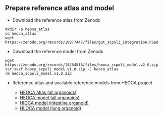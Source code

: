 
## Prepare reference atlas and model

* Download the reference atlas from Zenodo
```
mkdir -p heoca_atlas
cd heoca_atlas
wget https://zenodo.org/records/10977447/files/gut_scpoli_integration.h5ad
```

* Download the reference model from Zenodo
```
wget https://zenodo.org/records/15464516/files/heoca_scpoli_model.v2.0.zip
tar xvzf heoca_scpoli_model.v1.0.zip -C heoca_atlas
rm heoca_scpoli_model.v1.0.zip
```

* Reference atlas and available reference models from HEOCA project

    - [HEOCA atlas (all organoids)](https://zenodo.org/records/10977447/files/gut_scpoli_integration.h5ad)
    - [HEOCA model (all organoids)](https://zenodo.org/records/15464516/files/heoca_scpoli_model.v2.0.zip)
    - [HIOCA model (intestine organoid)](https://zenodo.org/records/15464516/files/hioca_scpoli_model.v1.0.zip)
    - [HLOCA model (lung organoid)](https://zenodo.org/records/15464516/files/hloca_scpoli_model.v2.0.zip)
